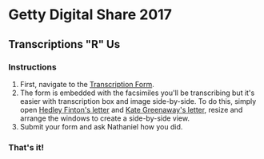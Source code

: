 # Getty Digital Share 2017
## Transcriptions "R" Us

### Instructions
1. First, navigate to the [Transcription Form](https://goo.gl/forms/TgYfZ24YAeS0HpcH3).
2. The form is embedded with the facsimiles you'll be transcribing but it's easier with transcription box and image side-by-side. To do this, simply open [Hedley Finton's letter](http://hdl.handle.net/10020/860525_d166) and [Kate Greenaway's letter](http://hdl.handle.net/10020/860525_d202), resize and arrange the windows to create a side-by-side view.
3. Submit your form and ask Nathaniel how you did.

### That's it!
